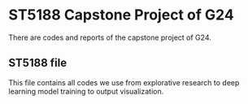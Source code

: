 # ST5188 Capstone Project of G24

There are codes and reports of the capstone project of G24.
## ST5188 file 
This file contains all codes we use from explorative research to deep learning model training to output visualization. 
